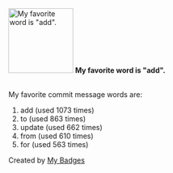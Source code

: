 <img src="https://my-badges.github.io/my-badges/favorite-word.png" alt="My favorite word is &quot;add&quot;." title="My favorite word is &quot;add&quot;." width="128">
<strong>My favorite word is &quot;add&quot;.</strong>
<br><br>

My favorite commit message words are:

1. add (used 1073 times)
2. to (used 863 times)
3. update (used 662 times)
4. from (used 610 times)
5. for (used 563 times)


Created by <a href="https://github.com/my-badges/my-badges">My Badges</a>